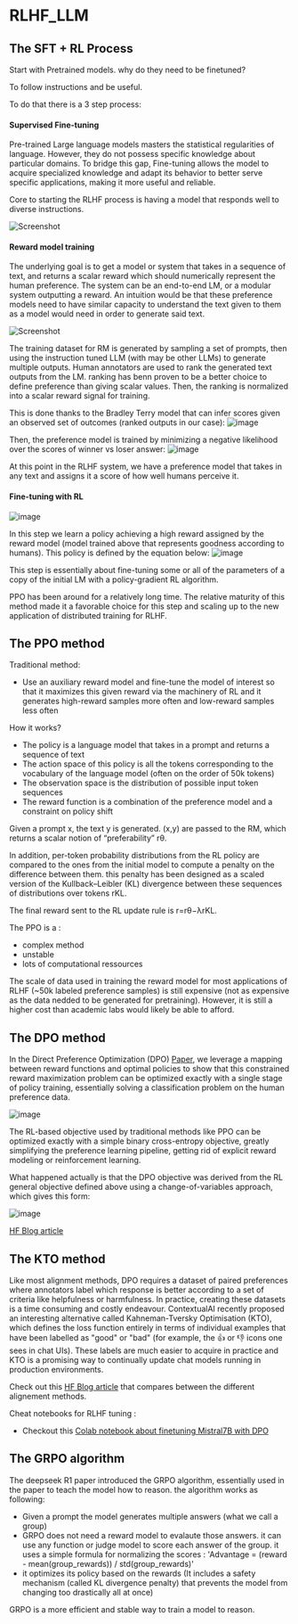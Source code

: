 # RLHF_LLM

## The SFT + RL Process
Start with Pretrained models. why do they need to be finetuned?

To follow instructions and be useful.

To do that there is a 3 step process:

#### Supervised Fine-tuning

Pre-trained Large language models masters the statistical regularities of language. However, they do not possess specific knowledge about particular domains. To bridge this gap, Fine-tuning allows the model to acquire specialized knowledge and adapt its behavior to better serve specific applications, making it more useful and reliable.

Core to starting the RLHF process is having a model that responds well to diverse instructions.

![Screenshot](SFT_Step.PNG)


#### Reward model training
The underlying goal is to get a model or system that takes in a sequence of text, and returns a scalar reward which should numerically represent the human preference. 
The system can be an end-to-end LM, or a modular system outputting a reward. An intuition would be that these preference models need to have similar capacity to understand the text given to them as a model would need in order to generate said text.

![Screenshot](RM_step.PNG)


The training dataset for RM is generated by sampling a set of prompts, then using the instruction tuned LLM (with may be other LLMs) to generate multiple outputs.
Human annotators are used to rank the generated text outputs from the LM. ranking has benn proven to be a better choice to define preference than giving scalar values. Then, the ranking is normalized into a scalar reward signal for training.

This  is done thanks to the Bradley Terry model that can infer scores given an observed set of outcomes (ranked outputs in our case):
![image](Bradley_Terry_model.PNG)

Then, the preference model is trained by minimizing a negative likelihood over the scores of winner vs loser answer:
![image](Loss_RM.PNG)


At this point in the RLHF system, we have a preference model that takes in any text and assigns it a score of how well humans perceive it.


#### Fine-tuning with RL

![image](https://github.com/Thabet-Chaaouri/RL_LLM/assets/87118784/1d9f2560-99bb-4d7e-a32a-adf9f5470d51)

In this step we learn a policy achieving a high reward assigned by the reward model (model trained above that represents goodness according to humans).
This policy is defined by the equation below:
![image](Learning_function_policy.PNG)

This step is essentially about fine-tuning some or all of the parameters of a copy of the initial LM with a policy-gradient RL algorithm.

PPO has been around for a relatively long time. The relative maturity of this method made it a favorable choice for this step and scaling up to the new application of distributed training for RLHF.

## The PPO method

Traditional method:
- Use an auxiliary reward model and fine-tune the model of interest so that it maximizes this given reward via the machinery of RL and it generates high-reward samples more often and low-reward samples less often

How it works?
- The policy is a language model that takes in a prompt and returns a sequence of text
- The action space of this policy is all the tokens corresponding to the vocabulary of the language model (often on the order of 50k tokens)
- The observation space is the distribution of possible input token sequences
- The reward function is a combination of the preference model and a constraint on policy shift

Given a prompt x, the text y is generated. (x,y) are passed to the RM, which returns a scalar notion of “preferability” rθ.

In addition, per-token probability distributions from the RL policy are compared to the ones from the initial model to compute a penalty on the difference between them. this penalty has been designed as a scaled version of the Kullback–Leibler (KL) divergence between these sequences of distributions over tokens rKL.

The final reward sent to the RL update rule is r=rθ−λrKL.



​The PPO is a :
- complex method
- unstable
- lots of computational ressources 

The scale of data used in training the reward model for most applications of RLHF (~50k labeled preference samples) is still expensive (not as expensive as the data nedded to be generated for pretraining). However, it is still a higher cost than academic labs would likely be able to afford.

## The DPO method

In the Direct Preference Optimization (DPO) [Paper](https://arxiv.org/pdf/2305.18290.pdf), we leverage a mapping between reward functions and optimal policies to show that this constrained reward maximization problem can be optimized exactly with a single stage of policy training, essentially solving a classification problem on the human preference data.

![image](DPO_Pipeline.PNG)

The RL-based objective used by traditional methods like PPO can be optimized exactly with a simple binary cross-entropy objective, greatly simplifying the preference learning pipeline, getting rid of explicit reward modeling or reinforcement learning.

What happened actually is that the DPO objective was derived from the RL general objective defined above using a change-of-variables approach, which gives this form:

![image](DPO_Objective.PNG)

[HF Blog article](https://huggingface.co/blog/dpo-trl)


## The KTO method

Like most alignment methods, DPO requires a dataset of paired preferences where annotators label which response is better according to a set of criteria like helpfulness or harmfulness. In practice, creating these datasets is a time consuming and costly endeavour. ContextualAI recently proposed an interesting alternative called Kahneman-Tversky Optimisation (KTO), which defines the loss function entirely in terms of individual examples that have been labelled as "good" or "bad" (for example, the 👍 or 👎 icons one sees in chat UIs). These labels are much easier to acquire in practice and KTO is a promising way to continually update chat models running in production environments.

Check out this [HF Blog article](https://huggingface.co/blog/pref-tuning) that compares between the different alignement methods.


Cheat notebooks for RLHF tuning :
- Checkout this [Colab notebook about finetuning Mistral7B with DPO](https://colab.research.google.com/drive/15iFBr1xWgztXvhrj5I9fBv20c7CFOPBE?usp=sharing)

## The GRPO algorithm

The deepseek R1 paper introduced the GRPO algorithm, essentially used in the paper to teach the model how to reason. the algorithm works as following:
- Given a  prompt the model generates multiple answers (what we call a group)
- GRPO does not need a reward model to evalaute those answers. it can use any function or judge model to score each answer of the group. it uses a simple formula for normalizing the scores :
  'Advantage = (reward - mean(group_rewards)) / std(group_rewards)'
- it optimizes its policy based on the rewards (It includes a safety mechanism (called KL divergence penalty) that prevents the model from changing too drastically all at once)

GRPO is a more efficient and stable way to train a model to reason.
